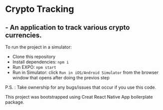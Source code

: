 # Crypto Tracking

## - An application to track various crypto currencies.

To run the project in a simulator:

- Clone this repository
- Install dependencies: `npm i`
- Run EXPO: `npm start`
- Run in Simulator: click `Run in iOS/Android Simulator` from the browser window that opens after doing the previos step

P.S. : Take ownership for any bugs/issues that occur if you use this code.

This project was bootstrapped using Creat React Native App boilerplate package.
